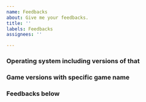 ```yaml
---
name: Feedbacks
about: Give me your feedbacks.
title: ''
labels: Feedbacks
assignees: ''

---
```


### Operating system including versions of that



### Game versions with specific game name



### Feedbacks below

